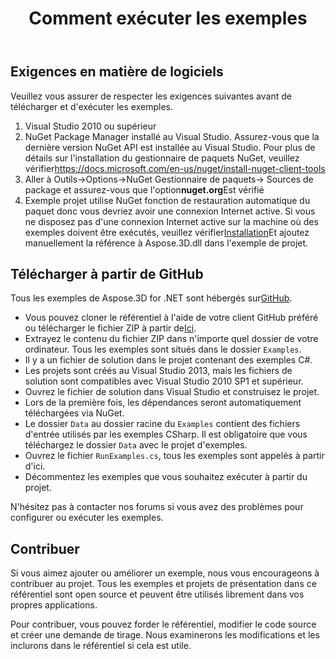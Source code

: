 ﻿---
title: Comment exécuter les exemples
type: docs
weight: 70
url: /fr/net/how-to-run-the-examples/
description: Ici, nous allons vous guider comment exécuter les exemples de Aspose.3D for .NET.
---
## **Exigences en matière de logiciels**
Veuillez vous assurer de respecter les exigences suivantes avant de télécharger et d'exécuter les exemples.

1. Visual Studio 2010 ou supérieur
1. NuGet Package Manager installé au Visual Studio. Assurez-vous que la dernière version NuGet API est installée au Visual Studio. Pour plus de détails sur l'installation du gestionnaire de paquets NuGet, veuillez vérifier<https://docs.microsoft.com/en-us/nuget/install-nuget-client-tools>
1. Aller à Outils->Options->NuGet Gestionnaire de paquets-> Sources de package et assurez-vous que l'option**nuget.org**Est vérifié
1. Exemple projet utilise NuGet fonction de restauration automatique du paquet donc vous devriez avoir une connexion Internet active. Si vous ne disposez pas d'une connexion Internet active sur la machine où des exemples doivent être exécutés, veuillez vérifier[Installation](/3d/fr/net/installation/)Et ajoutez manuellement la référence à Aspose.3D.dll dans l'exemple de projet.
## **Télécharger à partir de GitHub**
Tous les exemples de Aspose.3D for .NET sont hébergés sur[GitHub](https://github.com/aspose-3d/Aspose.3D-for-.NET).

- Vous pouvez cloner le référentiel à l'aide de votre client GitHub préféré ou télécharger le fichier ZIP à partir de[Ici](https://github.com/aspose-3d/Aspose.3D-for-.NET/archive/master.zip).
- Extrayez le contenu du fichier ZIP dans n'importe quel dossier de votre ordinateur. Tous les exemples sont situés dans le dossier `Examples`.
- Il y a un fichier de solution dans le projet contenant des exemples C#.
- Les projets sont créés au Visual Studio 2013, mais les fichiers de solution sont compatibles avec Visual Studio 2010 SP1 et supérieur.
- Ouvrez le fichier de solution dans Visual Studio et construisez le projet.
- Lors de la première fois, les dépendances seront automatiquement téléchargées via NuGet.
- Le dossier `Data` au dossier racine du `Examples` contient des fichiers d'entrée utilisés par les exemples CSharp. Il est obligatoire que vous téléchargez le dossier `Data` avec le projet d'exemples.
- Ouvrez le fichier `RunExamples.cs`, tous les exemples sont appelés à partir d'ici.
- Décommentez les exemples que vous souhaitez exécuter à partir du projet.

N'hésitez pas à contacter nos forums si vous avez des problèmes pour configurer ou exécuter les exemples.
## **Contribuer**
Si vous aimez ajouter ou améliorer un exemple, nous vous encourageons à contribuer au projet. Tous les exemples et projets de présentation dans ce référentiel sont open source et peuvent être utilisés librement dans vos propres applications.

Pour contribuer, vous pouvez forder le référentiel, modifier le code source et créer une demande de tirage. Nous examinerons les modifications et les inclurons dans le référentiel si cela est utile.
